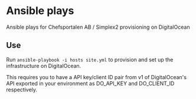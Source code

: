 # Ansible plays

Ansible plays for Chefsportalen AB / Simplex2 provisioning on DigitalOcean

## Use

Run `ansible-playbook -i hosts site.yml` to provision and set up the infrastructure on DigitalOcean.

This requires you to have a API key/client ID pair from v1 of DigitalOcean's API exported in your environment as DO_API_KEY and DO_CLIENT_ID respectively.